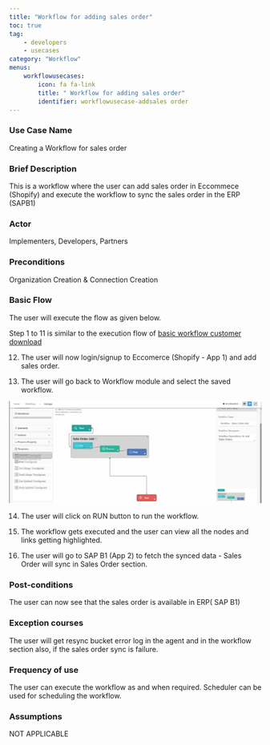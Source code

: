 ```yaml
---
title: "Workflow for adding sales order"
toc: true
tag: 
    - developers
    - usecases
category: "Workflow"           
menus: 
    workflowusecases:
        icon: fa fa-link
        title: " Workflow for adding sales order" 
        identifier: workflowusecase-addsales order
---
```


### Use Case Name  
Creating a Workflow for sales order

### Brief Description
 This is a workflow where the user can add sales order in Eccommece (Shopify) and execute the  workflow to sync the sales order in the ERP (SAPB1) 

### Actor 
Implementers, Developers, Partners  

### Preconditions 
Organization Creation & Connection Creation 

### Basic Flow

The user will execute the flow as given below.

Step 1 to 11 is similar to the execution flow of [basic workflow customer download](/workflow-management/basic-workflow-customer-download/)

12. The user will now login/signup to Eccomerce (Shopify - App 1) and add sales order.

13. The user will go back to Workflow module and select the saved workflow.

![Workflow-SalesOrderAdd](/staticfiles/workflow-management/media/Workflow-SalesOrderAdd.PNG)

14. The user will click on RUN button to run the workflow.

15. The workflow gets executed and the user can view all the nodes and links getting highlighted.

16.  The user will go to SAP B1 (App 2)  to fetch the synced data - Sales Order will sync in Sales Order section. 



### Post-conditions
 The user can now see that the sales order is  available in ERP( SAP B1)

### Exception courses 
The user will get resync bucket error log in the agent and in the workflow section also, if the sales order sync is failure.       

### Frequency of use
 The user can execute the workflow as and when required. Scheduler can be used for scheduling the workflow.

### Assumptions 
NOT APPLICABLE 


